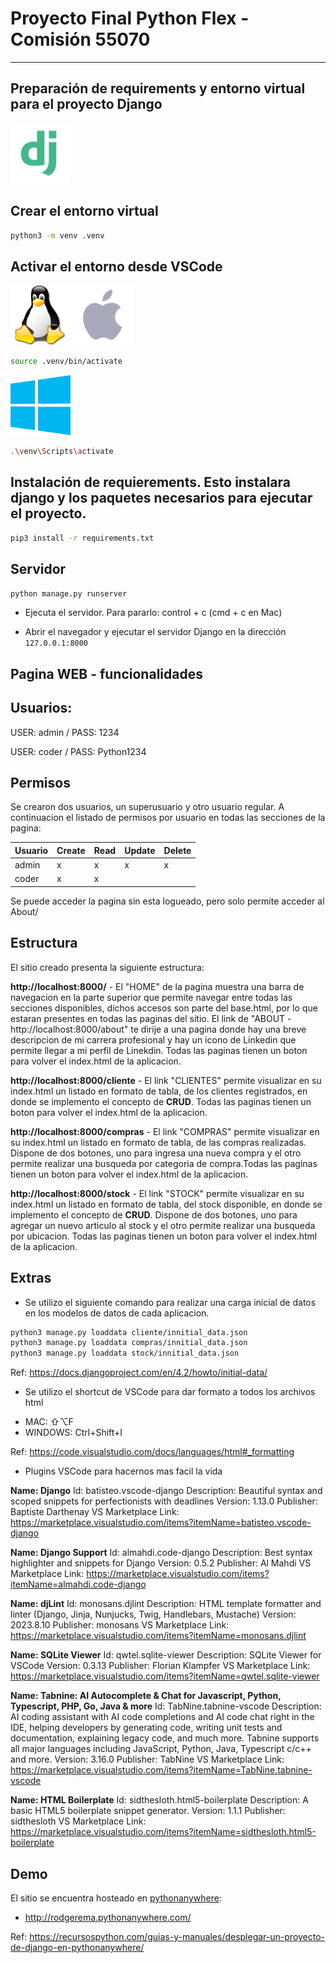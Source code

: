 # Proyecto Final Python Flex - Comisión 55070

--------------------------------------------------------------------------------

## Preparación de requirements y entorno virtual para el proyecto Django 
![Alt text](doc-img/django.png)

## Crear el entorno virtual

```bash
python3 -m venv .venv
```

## Activar el entorno desde VSCode

![Alt text ](doc-img/image-2.png) ![Alt text](doc-img/image-1.png)
```bash
source .venv/bin/activate
```


![Alt text](doc-img/image.png)
```bash
.\venv\Scripts\activate
```

## Instalación de requierements. Esto instalara django y los paquetes necesarios para ejecutar el proyecto.

```bash
pip3 install -r requirements.txt
```

## Servidor

```bash
python manage.py runserver
```

- Ejecuta el servidor. Para pararlo: control + c (cmd + c en Mac)

- Abrir el navegador y ejecutar el servidor Django en la dirección `127.0.0.1:8000`


## Pagina WEB - funcionalidades

## Usuarios: ##

USER: admin / PASS: 1234

USER: coder / PASS: Python1234

## Permisos ##

Se crearon dos usuarios, un superusuario y otro usuario regular. A continuacion el listado de permisos por usuario en todas las secciones de la pagina:

| Usuario  | Create  | Read | Update | Delete |
| -------- | ------- | ---- | ------ | ------ |
| admin    |    x    |  x   |   x    |   x    |
| coder    |    x    |  x   |        |        |


Se puede acceder la pagina sin esta logueado, pero solo permite acceder al About/

## Estructura ##

El sitio creado presenta la siguiente estructura:

**http://localhost:8000/** - El "HOME" de la pagina muestra una barra de navegacion en la parte superior que permite navegar entre todas las secciones disponibles, dichos accesos son parte del base.html, por lo que estaran presentes en todas las paginas del sitio. El link de "ABOUT - http://localhost:8000/about" te dirije a una pagina donde hay una breve descripcion de mi carrera profesional y hay un icono de Linkedin que permite llegar a mi perfil de Linekdin.
Todas las paginas tienen un boton para volver el index.html de la aplicacion.

**http://localhost:8000/cliente** - El link "CLIENTES" permite visualizar en su index.html un listado en formato de tabla, de los clientes registrados, en donde se implemento el concepto de **CRUD**. Todas las paginas tienen un boton para volver el index.html de la aplicacion.

**http://localhost:8000/compras** - El link "COMPRAS" permite visualizar en su index.html un listado en formato de tabla, de las compras realizadas. Dispone de dos botones, uno para ingresa una nueva compra y el otro permite realizar una busqueda por categoria de compra.Todas las paginas tienen un boton para volver el index.html de la aplicacion.

**http://localhost:8000/stock** - El link "STOCK" permite visualizar en su index.html un listado en formato de tabla, del stock disponible, en donde se implemento el concepto de **CRUD**. Dispone de dos botones, uno para agregar un nuevo articulo al stock y el otro permite realizar una busqueda por ubicacion. Todas las paginas tienen un boton para volver el index.html de la aplicacion.

## Extras

* Se utilizo el siguiente comando para realizar una carga inicial de datos en los modelos de datos de cada aplicacion.

```bash
python3 manage.py loaddata cliente/innitial_data.json
python3 manage.py loaddata compras/innitial_data.json
python3 manage.py loaddata stock/innitial_data.json
```

Ref: https://docs.djangoproject.com/en/4.2/howto/initial-data/

* Se utilizo el shortcut de VSCode para dar formato a todos los archivos html

 - MAC: ⇧⌥F
 - WINDOWS: Ctrl+Shift+I 

Ref: https://code.visualstudio.com/docs/languages/html#_formatting

* Plugins VSCode para hacernos mas facil la vida

**Name: Django**
Id: batisteo.vscode-django
Description: Beautiful syntax and scoped snippets for perfectionists with deadlines
Version: 1.13.0
Publisher: Baptiste Darthenay
VS Marketplace Link: https://marketplace.visualstudio.com/items?itemName=batisteo.vscode-django

**Name: Django Support**
Id: almahdi.code-django
Description: Best syntax highlighter and snippets for Django
Version: 0.5.2
Publisher: Al Mahdi
VS Marketplace Link: https://marketplace.visualstudio.com/items?itemName=almahdi.code-django

**Name: djLint**
Id: monosans.djlint
Description: HTML template formatter and linter (Django, Jinja, Nunjucks, Twig, Handlebars, Mustache)
Version: 2023.8.10
Publisher: monosans
VS Marketplace Link: https://marketplace.visualstudio.com/items?itemName=monosans.djlint

**Name: SQLite Viewer**
Id: qwtel.sqlite-viewer
Description: SQLite Viewer for VSCode
Version: 0.3.13
Publisher: Florian Klampfer
VS Marketplace Link: https://marketplace.visualstudio.com/items?itemName=qwtel.sqlite-viewer

**Name: Tabnine: AI Autocomplete & Chat for Javascript, Python, Typescript, PHP, Go, Java & more**
Id: TabNine.tabnine-vscode
Description: AI coding assistant with AI code completions and AI code chat right in the IDE, helping developers by generating code, writing unit tests and documentation, explaining legacy code, and much more. Tabnine supports all major languages including JavaScript, Python, Java, Typescript c/c++ and more.
Version: 3.16.0
Publisher: TabNine
VS Marketplace Link: https://marketplace.visualstudio.com/items?itemName=TabNine.tabnine-vscode

**Name: HTML Boilerplate**
Id: sidthesloth.html5-boilerplate
Description: A basic HTML5 boilerplate snippet generator.
Version: 1.1.1
Publisher: sidthesloth
VS Marketplace Link: https://marketplace.visualstudio.com/items?itemName=sidthesloth.html5-boilerplate

## Demo

El sitio se encuentra hosteado en [pythonanywhere](https://www.pythonanywhere.com/):

* http://rodgerema.pythonanywhere.com/

Ref: https://recursospython.com/guias-y-manuales/desplegar-un-proyecto-de-django-en-pythonanywhere/